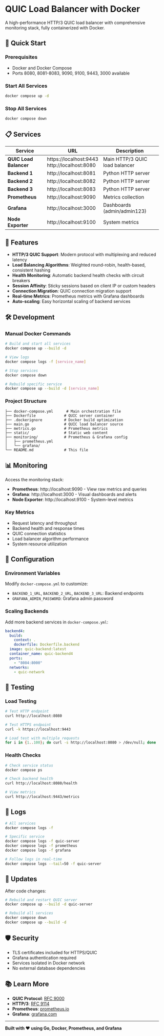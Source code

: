 # QUIC Load Balancer with Docker

A high-performance HTTP/3 QUIC load balancer with comprehensive monitoring stack, fully containerized with Docker.

## 🚀 Quick Start

### Prerequisites
- Docker and Docker Compose
- Ports 8080, 8081-8083, 9090, 9100, 9443, 3000 available

### Start All Services
```bash
docker compose up -d
```

### Stop All Services
```bash
docker compose down
```

## 📋 Services

| Service | URL | Description |
|---------|-----|-------------|
| **QUIC Load Balancer** | https://localhost:9443<br>http://localhost:8080 | Main HTTP/3 QUIC load balancer |
| **Backend 1** | http://localhost:8081 | Python HTTP server |
| **Backend 2** | http://localhost:8082 | Python HTTP server |
| **Backend 3** | http://localhost:8083 | Python HTTP server |
| **Prometheus** | http://localhost:9090 | Metrics collection |
| **Grafana** | http://localhost:3000 | Dashboards (admin/admin123) |
| **Node Exporter** | http://localhost:9100 | System metrics |

## 🎯 Features

- **HTTP/3 QUIC Support**: Modern protocol with multiplexing and reduced latency
- **Load Balancing Algorithms**: Weighted round-robin, health-based, consistent hashing
- **Health Monitoring**: Automatic backend health checks with circuit breakers
- **Session Affinity**: Sticky sessions based on client IP or custom headers
- **Connection Migration**: QUIC connection migration support
- **Real-time Metrics**: Prometheus metrics with Grafana dashboards
- **Auto-scaling**: Easy horizontal scaling of backend services

## 🛠 Development

### Manual Docker Commands
```bash
# Build and start all services
docker compose up --build -d

# View logs
docker compose logs -f [service_name]

# Stop services
docker compose down

# Rebuild specific service
docker compose up --build -d [service_name]
```

### Project Structure
```
├── docker-compose.yml      # Main orchestration file
├── Dockerfile             # QUIC server container
├── .dockerignore          # Docker build optimization
├── main.go                # QUIC load balancer source
├── metrics.go             # Prometheus metrics
├── static/                # Static web content
├── monitoring/            # Prometheus & Grafana config
│   ├── prometheus.yml
│   └── grafana/
└── README.md              # This file
```

## 📊 Monitoring

Access the monitoring stack:
- **Prometheus**: http://localhost:9090 - View raw metrics and queries
- **Grafana**: http://localhost:3000 - Visual dashboards and alerts
- **Node Exporter**: http://localhost:9100 - System-level metrics

### Key Metrics
- Request latency and throughput
- Backend health and response times
- QUIC connection statistics
- Load balancer algorithm performance
- System resource utilization

## 🔧 Configuration

### Environment Variables
Modify `docker-compose.yml` to customize:
- `BACKEND_1_URL`, `BACKEND_2_URL`, `BACKEND_3_URL`: Backend endpoints
- `GRAFANA_ADMIN_PASSWORD`: Grafana admin password

### Scaling Backends
Add more backend services in `docker-compose.yml`:
```yaml
backend4:
  build:
    context: .
    dockerfile: Dockerfile.backend
  image: quic-backend:latest
  container_name: quic-backend4
  ports:
    - "8084:8000"
  networks:
    - quic-network
```

## 🧪 Testing

### Load Testing
```bash
# Test HTTP endpoint
curl http://localhost:8080

# Test HTTPS endpoint
curl -k https://localhost:9443

# Load test with multiple requests
for i in {1..100}; do curl -s http://localhost:8080 > /dev/null; done
```

### Health Checks
```bash
# Check service status
docker compose ps

# Check backend health
curl http://localhost:8080/health

# View metrics
curl http://localhost:9443/metrics
```

## 📝 Logs

```bash
# All services
docker compose logs -f

# Specific service
docker compose logs -f quic-server
docker compose logs -f prometheus
docker compose logs -f grafana

# Follow logs in real-time
docker compose logs --tail=50 -f quic-server
```

## 🔄 Updates

After code changes:
```bash
# Rebuild and restart QUIC server
docker compose up --build -d quic-server

# Rebuild all services
docker compose down
docker compose up --build -d
```

## 🛡 Security

- TLS certificates included for HTTPS/QUIC
- Grafana authentication required
- Services isolated in Docker network
- No external database dependencies

## 📚 Learn More

- **QUIC Protocol**: [RFC 9000](https://tools.ietf.org/html/rfc9000)
- **HTTP/3**: [RFC 9114](https://tools.ietf.org/html/rfc9114)
- **Prometheus**: [prometheus.io](https://prometheus.io/)
- **Grafana**: [grafana.com](https://grafana.com/)

---

**Built with ❤️ using Go, Docker, Prometheus, and Grafana**
